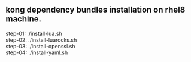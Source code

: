 ## kong dependency bundles installation on rhel8 machine.

step-01: ./install-lua.sh  
step-02: ./install-luarocks.sh  
step-03: ./install-openssl.sh  
step-04: ./install-yaml.sh  
